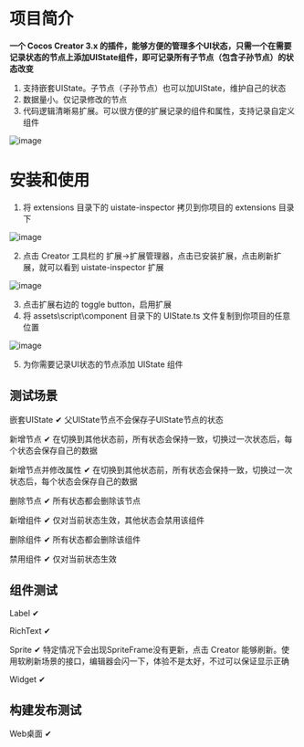 # 项目简介

<b>一个 Cocos Creator 3.x 的插件，能够方便的管理多个UI状态，只需一个在需要记录状态的节点上添加UIState组件，即可记录所有子节点（包含子孙节点）的状态改变</b>

1. 支持嵌套UIState。子节点（子孙节点）也可以加UIState，维护自己的状态
2. 数据量小。仅记录修改的节点
3. 代码逻辑清晰易扩展。可以很方便的扩展记录的组件和属性，支持记录自定义组件

![image](https://github.com/cheney2013/ImageRepo/blob/main/2023-06-02-11-25-41.gif)

# 安装和使用

1. 将 extensions 目录下的 uistate-inspector 拷贝到你项目的 extensions 目录下

![image](https://github.com/cheney2013/ImageRepo/blob/main/Snipaste_2023-06-02_12-08-08.png)

2. 点击 Creator 工具栏的 扩展->扩展管理器，点击已安装扩展，点击刷新扩展，就可以看到 uistate-inspector 扩展

![image](https://github.com/cheney2013/ImageRepo/blob/main/Snipaste_2023-06-02_12-09-33.png)

3. 点击扩展右边的 toggle button，启用扩展
4. 将 assets\script\component 目录下的 UIState.ts 文件复制到你项目的任意位置

![image](https://github.com/cheney2013/ImageRepo/blob/main/Snipaste_2023-06-02_12-10-06.png)

5. 为你需要记录UI状态的节点添加 UIState 组件

## 测试场景

嵌套UIState 		✔	父UIState节点不会保存子UIState节点的状态

新增节点			✔	在切换到其他状态前，所有状态会保持一致，切换过一次状态后，每个状态会保存自己的数据

新增节点并修改属性	✔	在切换到其他状态前，所有状态会保持一致，切换过一次状态后，每个状态会保存自己的数据

删除节点			✔	所有状态都会删除该节点

新增组件			✔	仅对当前状态生效，其他状态会禁用该组件

删除组件			✔	所有状态都会删除该组件

禁用组件			✔	仅对当前状态生效

## 组件测试

Label				✔

RichText			✔

Sprite				✔  特定情况下会出现SpriteFrame没有更新，点击 Creator 能够刷新。使用软刷新场景的接口，编辑器会闪一下，体验不是太好，不过可以保证显示正确

Widget				✔

## 构建发布测试

Web桌面				✔
